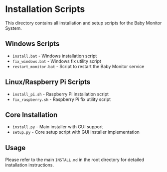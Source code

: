 # Installation Scripts

This directory contains all installation and setup scripts for the Baby Monitor System.

## Windows Scripts

- `install.bat` - Windows installation script
- `fix_windows.bat` - Windows fix utility script
- `restart_monitor.bat` - Script to restart the Baby Monitor service

## Linux/Raspberry Pi Scripts

- `install_pi.sh` - Raspberry Pi installation script
- `fix_raspberry.sh` - Raspberry Pi fix utility script

## Core Installation

- `install.py` - Main installer with GUI support
- `setup.py` - Core setup script with GUI installer implementation

## Usage

Please refer to the main `INSTALL.md` in the root directory for detailed installation instructions.
